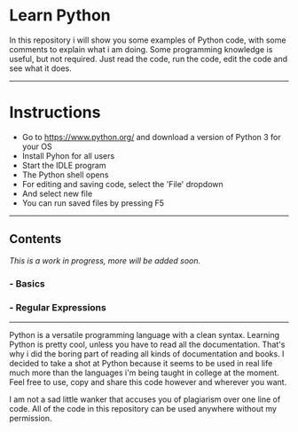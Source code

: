 # Learn Python


In this repository i will show you some examples of Python code, with some comments to explain what i am doing.
Some programming knowledge is useful, but not required.
Just read the code, run the code, edit the code and see what it does.

---

# Instructions

- Go to https://www.python.org/ and download a version of Python 3 for your OS
- Install Pyhon for all users
- Start the IDLE program
- The Python shell opens
- For editing and saving code, select the 'File' dropdown
- And select new file
- You can run saved files by pressing F5

---

## Contents

*This is a work in progress, more will be added soon.*

### - Basics

### - Regular Expressions

---
  

Python is a versatile programming language with a clean syntax. 
Learning Python is pretty cool, unless you have to read all the documentation.
That's why i did the boring part of reading all kinds of documentation and books.
I decided to take a shot at Python because it seems to be used in real life 
much more than the languages i'm being taught in college at the moment.
Feel free to use, copy and share this code however and wherever you want.

I am not a sad little wanker that accuses you of plagiarism over one line of code. 
All of the code in this repository can be used anywhere without my permission. 
